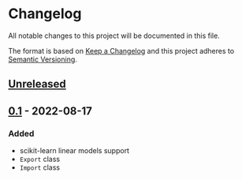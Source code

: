 # Changelog
All notable changes to this project will be documented in this file.

The format is based on [Keep a Changelog](http://keepachangelog.com/en/1.0.0/)
and this project adheres to [Semantic Versioning](http://semver.org/spec/v2.0.0.html).

## [Unreleased]
## [0.1] - 2022-08-17
### Added
- scikit-learn linear models support
- `Export` class
- `Import` class


[Unreleased]: https://github.com/openscilab/pymilo/compare/v0.1...dev
[0.1]: https://github.com/openscilab/pymilo/compare/3598e8b...v0.1
